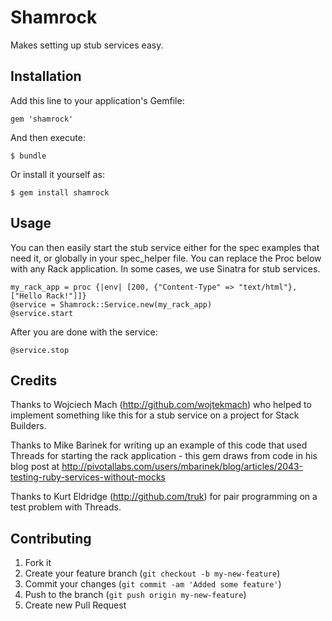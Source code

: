 # Shamrock

Makes setting up stub services easy.

## Installation

Add this line to your application's Gemfile:

    gem 'shamrock'

And then execute:

    $ bundle

Or install it yourself as:

    $ gem install shamrock

## Usage

You can then easily start the stub service either for the spec examples that need it, or
globally in your spec_helper file. You can replace the Proc below with any Rack application.
In some cases, we use Sinatra for stub services.

    my_rack_app = proc {|env| [200, {"Content-Type" => "text/html"}, ["Hello Rack!"]]}
    @service = Shamrock::Service.new(my_rack_app)
    @service.start

After you are done with the service:

    @service.stop

## Credits

Thanks to Wojciech Mach (http://github.com/wojtekmach) who helped to implement something like
this for a stub service on a project for Stack Builders.

Thanks to Mike Barinek for writing up an example of this code that used Threads for starting
the rack application - this gem draws from code in his blog post at
http://pivotallabs.com/users/mbarinek/blog/articles/2043-testing-ruby-services-without-mocks

Thanks to Kurt Eldridge (http://github.com/truk) for pair programming on a test problem with Threads.

## Contributing

1. Fork it
2. Create your feature branch (`git checkout -b my-new-feature`)
3. Commit your changes (`git commit -am 'Added some feature'`)
4. Push to the branch (`git push origin my-new-feature`)
5. Create new Pull Request
